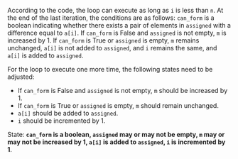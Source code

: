 According to the code, the loop can execute as long as `i` is less than `n`. At the end of the last iteration, the conditions are as follows: `can_form` is a boolean indicating whether there exists a pair of elements in `assigned` with a difference equal to `a[i]`. If `can_form` is False and `assigned` is not empty, `m` is increased by 1. If `can_form` is True or `assigned` is empty, `m` remains unchanged, `a[i]` is not added to `assigned`, and `i` remains the same, and `a[i]` is added to `assigned`.

For the loop to execute one more time, the following states need to be adjusted:
- If `can_form` is False and `assigned` is not empty, `m` should be increased by 1.
- If `can_form` is True or `assigned` is empty, `m` should remain unchanged.
- `a[i]` should be added to `assigned`.
- `i` should be incremented by 1.

State: **`can_form` is a boolean, `assigned` may or may not be empty, `m` may or may not be increased by 1, `a[i]` is added to `assigned`, `i` is incremented by 1**.